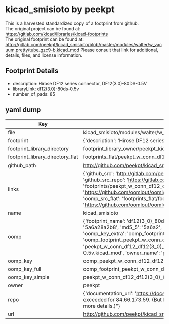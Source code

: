 # kicad_smisioto by peekpt  
This is a harvested standardized copy of a footprint from github.  
The original project can be found at:  
https://gitlab.com/kicad/libraries/kicad-footprints  
The original footprint can be found at:
http://gitlab.com/peekpt/kicad_smisioto/blob/master/modules/walter/w_vacuum.pretty/tube_gzc9-b.kicad_mod
Please consult that link for additional, details, files, and license information.  
## Footprint Details
* description: Hirose DF12 series connector, DF12(3.0)-80DS-0.5V  
* libraryLink: df12(3.0)-80ds-0.5v  
* number_of_pads: 85  
## yaml dump  
| Key | Value |  
| --- | --- |  
| file | kicad_smisioto/modules/walter/w_conn_df12.pretty/df12(3.0)-80ds-0.5v.kicad_mod |  
| footprint | {'description': 'Hirose DF12 series connector, DF12(3.0)-80DS-0.5V', 'libraryLink': 'df12(3.0)-80ds-0.5v', 'number_of_pads': 85} |  
| footprint_library_directory | footprint_library_owner/peekpt_kicad_smisioto |  
| footprint_library_directory_flat | footprints_flat/peekpt_w_conn_df12_df12(3_0)_80ds_0_5v/working |  
| github_path | http://github.com/peekpt/kicad_smisioto/blob/master/modules/walter/w_conn_df12.pretty/df12(3.0)-80ds-0.5v.kicad_mod |  
| links | {'github_src': 'http://gitlab.com/peekpt/kicad_smisioto/blob/master/modules/walter/w_vacuum.pretty/tube_gzc9-b.kicad_mod', 'github_src_repo': 'https://gitlab.com/kicad/libraries/kicad-footprints', 'oomp_bot': 'footprints/peekpt_w_conn_df12_df12(3_0)_80ds_0_5v/working', 'oomp_bot_github': 'https://github.com/oomlout/oomlout_oomp_footprint_bot/tree/main/footprints/peekpt_w_conn_df12_df12(3_0)_80ds_0_5v/working', 'oomp_src_flat': 'footprints_flat/footprints_flat/peekpt_w_conn_df12_df12(3_0)_80ds_0_5v/working', 'oomp_src_flat_github': 'https://github.com/oomlout/oomlout_oomp_footprint_src/tree/main/footprints_flat/peekpt_w_conn_df12_df12(3_0)_80ds_0_5v/working'} |  
| name | kicad_smisioto |  
| oomp | {'footprint_name': 'df12(3_0)_80ds_0_5v', 'library_name': 'w_conn_df12', 'md5': '5a6a28a2b83c66e41e30a1e4d2521b6d', 'md5_10': '5a6a28a2b8', 'md5_5': '5a6a2', 'md5_6': '5a6a28', 'oomp_key': 'oomp_peekpt_w_conn_df12_df12(3_0)_80ds_0_5v', 'oomp_key_extra': 'oomp_footprint_peekpt_w_conn_df12_df12(3_0)_80ds_0_5v', 'oomp_key_full': 'oomp_footprint_peekpt_w_conn_df12_df12(3_0)_80ds_0_5v_5a6a28', 'oomp_key_simple': 'peekpt_w_conn_df12_df12(3_0)_80ds_0_5v', 'original_filename': 'kicad_smisioto/modules/walter/w_conn_df12.pretty/df12(3.0)-80ds-0.5v.kicad_mod', 'owner_name': 'peekpt'} |  
| oomp_key | oomp_peekpt_w_conn_df12_df12(3_0)_80ds_0_5v |  
| oomp_key_full | oomp_footprint_peekpt_w_conn_df12_df12(3_0)_80ds_0_5v |  
| oomp_key_simple | peekpt_w_conn_df12_df12(3_0)_80ds_0_5v |  
| owner | peekpt |  
| repo | {'documentation_url': 'https://docs.github.com/rest/overview/resources-in-the-rest-api#rate-limiting', 'message': "API rate limit exceeded for 84.66.173.59. (But here's the good news: Authenticated requests get a higher rate limit. Check out the documentation for more details.)"} |  
| url | http://github.com/peekpt/kicad_smisioto |  

